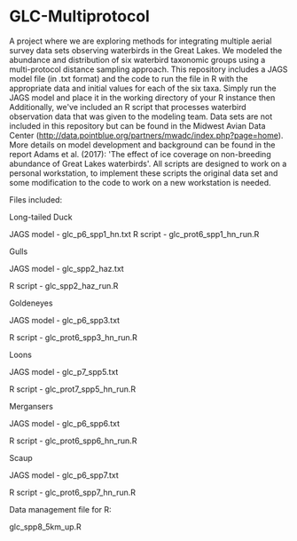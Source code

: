 # GLC-Multiprotocol
A project where we are exploring methods for integrating multiple aerial survey data sets observing waterbirds in the Great Lakes. We modeled the abundance and distribution of six waterbird taxonomic groups using a multi-protocol distance sampling approach. This repository includes a JAGS model file (in .txt format) and the code to run the file in R with the appropriate data and initial values for each of the six taxa. Simply run the JAGS model and place it in the working directory of your R instance then Additionally, we've included an R script that processes waterbird observation data that was given to the modeling team. Data sets are not included in this repository but can be found in the Midwest Avian Data Center (http://data.pointblue.org/partners/mwadc/index.php?page=home). More details on model development and background can be found in the report Adams et al. (2017): 'The effect of ice coverage on non-breeding abundance of Great Lakes waterbirds'. All scripts are designed to work on a personal workstation, to implement these scripts the original data set and some modification to the code to work on a new workstation is needed.

Files included:

Long-tailed Duck

JAGS model - glc_p6_spp1_hn.txt
R script - glc_prot6_spp1_hn_run.R

Gulls

JAGS model - glc_spp2_haz.txt

R script - glc_spp2_haz_run.R

Goldeneyes

JAGS model - glc_p6_spp3.txt

R script - glc_prot6_spp3_hn_run.R

Loons

JAGS model - glc_p7_spp5.txt

R script - glc_prot7_spp5_hn_run.R

Mergansers

JAGS model - glc_p6_spp6.txt

R script - glc_prot6_spp6_hn_run.R

Scaup

JAGS model - glc_p6_spp7.txt

R script - glc_prot6_spp7_hn_run.R

Data management file for R:

glc_spp8_5km_up.R

